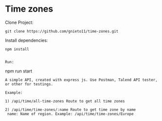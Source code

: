 # Time zones
Clone Project:
```
git clone https://github.com/gnieto11/time-zones.git
```

Install dependencies:
```
npm install
```
```

Run:
```
npm run start
```
A simple API, created with express js. Use Postman, Talend API tester, or other for testings.

Example: 

1) /api/time/all-time-zones Route to get all time zones

2) /api/time/time-zones/:name Route to get time zone by name
 name: Name of region. Example: /api/time/time-zones/Europe
```

